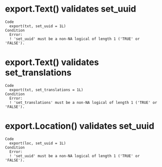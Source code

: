 # export.Text() validates set_uuid

    Code
      export(txt, set_uuid = 1L)
    Condition
      Error:
      ! 'set_uuid' must be a non-NA logical of length 1 ('TRUE' or 'FALSE').

# export.Text() validates set_translations

    Code
      export(txt, set_translations = 1L)
    Condition
      Error:
      ! 'set_translations' must be a non-NA logical of length 1 ('TRUE' or 'FALSE').

# export.Location() validates set_uuid

    Code
      export(loc, set_uuid = 1L)
    Condition
      Error:
      ! 'set_uuid' must be a non-NA logical of length 1 ('TRUE' or 'FALSE').

